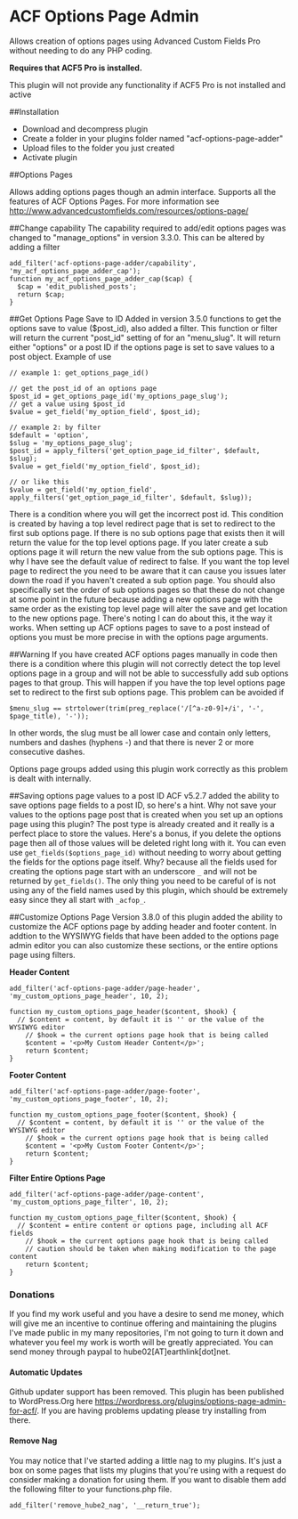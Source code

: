 ACF Options Page Admin
==========================================

Allows creation of options pages using Advanced Custom Fields Pro without needing to do any 
PHP coding.

**Requires that ACF5 Pro is installed.**

This plugin will not provide any functionality if ACF5 Pro is not installed and active

##Installation

* Download and decompress plugin
* Create a folder in your plugins folder named "acf-options-page-adder"
* Upload files to the folder you just created
* Activate plugin

##Options Pages

Allows adding options pages though an admin interface. Supports all the features of 
ACF Options Pages. For more information see 
http://www.advancedcustomfields.com/resources/options-page/

##Change capability
The capability required to add/edit options pages was changed to "manage_options" in version 3.3.0.
This can be altered by adding a filter
```
add_filter('acf-options-page-adder/capability', 'my_acf_options_page_adder_cap');
function my_acf_options_page_adder_cap($cap) {
  $cap = 'edit_published_posts';
  return $cap;
}
```

##Get Options Page Save to ID
Added in version 3.5.0 functions to get the options save to value ($post_id), also added a filter. This
function or filter will return the current "post_id" setting of for an "menu_slug". It will return either
"options" or a post ID if the options page is set to save values to a post object.
Example of use
```
// example 1: get_options_page_id()

// get the post_id of an options page
$post_id = get_options_page_id('my_options_page_slug');
// get a value using $post_id
$value = get_field('my_option_field', $post_id);
```

```
// example 2: by filter
$default = 'option',
$slug = 'my_options_page_slug';
$post_id = apply_filters('get_option_page_id_filter', $default, $slug);
$value = get_field('my_option_field', $post_id);

// or like this
$value = get_field('my_option_field', apply_filters('get_option_page_id_filter', $default, $slug));
```

There is a condition where you will get the incorrect post id. This condition is created by having a
top level redirect page that is set to redirect to the first sub options page. If there is no sub options
page that exists then it will return the value for the top level options page. If you later create a
sub options page it will return the new value from the sub options page. This is why I have see the
default value of redirect to false. If you want the top level page to redirect the you need to be aware
that it can cause you issues later down the road if you haven't created a sub option page. You should also specifically set the order of sub options pages so that these do not change at some point in the future
because adding a new options page with the same order as the existing top level page will alter the save
and get location to the new options page. There's noting I can do about this, it the way it works. When
setting up ACF options pages to save to a post instead of options you must be more precise in with the
options page arguments.

##Warning
If you have created ACF options pages manually in code then there is a condition where this plugin will
not correctly detect the top level options page in a group and will not be able to successfully add
sub options pages to that group. This will happen if you have the top level options page set to redirect
to the first sub options page. This problem can be avoided if
```
$menu_slug == strtolower(trim(preg_replace('/[^a-z0-9]+/i', '-', $page_title), '-'));
```
In other words, the slug must be all lower case and contain only letters, numbers and dashes 
(hyphens -) and that there is never 2 or more consecutive dashes.

Options page groups added using this plugin work correctly as this problem is dealt with internally.

##Saving options page values to a post ID
ACF v5.2.7 added the ability to save options page fields to a post ID, so here's a hint.
Why not save your values to the options page post that is created when you set up an options page using
this plugin? The post type is already created and it really is a perfect place to store the values. Here's
a bonus, if you delete the options page then all of those values will be deleted right long with it.
You can even use `get_fields($options_page_id)` without needing to worry about getting the fields for
the options page itself. Why? because all the fields used for creating the options page start with an
underscore `_` and will not be returned by `get_fields()`. The only thing you need to be careful of is not
using any of the field names used by this plugin, which should be extremely easy since they all start with
`_acfop_`.

##Customize Options Page
Version 3.8.0 of this plugin added the ability to customize the ACF options page by adding header and footer content. In addtion to the WYSIWYG fields that have been added to the options page admin editor you can also customize these sections, or the entire options page using filters.

**Header Content**

```
add_filter('acf-options-page-adder/page-header', 'my_custom_options_page_header', 10, 2);

function my_custom_options_page_header($content, $hook) {
  // $content = content, by default it is '' or the value of the WYSIWYG editor
	// $hook = the current options page hook that is being called
	$content = '<p>My Custom Header Content</p>';
	return $content;
}
```

**Footer Content**

```
add_filter('acf-options-page-adder/page-footer', 'my_custom_options_page_footer', 10, 2);

function my_custom_options_page_footer($content, $hook) {
  // $content = content, by default it is '' or the value of the WYSIWYG editor
	// $hook = the current options page hook that is being called
	$content = '<p>My Custom Footer Content</p>';
	return $content;
}
```

**Filter Entire Options Page**

```
add_filter('acf-options-page-adder/page-content', 'my_custom_options_page_filter', 10, 2);

function my_custom_options_page_filter($content, $hook) {
  // $content = entire content or options page, including all ACF fields
	// $hook = the current options page hook that is being called
	// caution should be taken when making modification to the page content
	return $content;
}
```

### Donations
If you find my work useful and you have a desire to send me money, which will give me an incentive to continue
offering and maintaining the plugins I've made public in my many repositories, I'm not going to turn it down
and whatever you feel my work is worth will be greatly appreciated. You can send money through paypal to
hube02[AT]earthlink[dot]net. 

#### Automatic Updates
Github updater support has been removed. This plugin has been published to WordPress.Org here
https://wordpress.org/plugins/options-page-admin-for-acf/. If you are having problems updating please
try installing from there. 

#### Remove Nag
You may notice that I've started adding a little nag to my plugins. It's just a box on some pages that lists my
plugins that you're using with a request do consider making a donation for using them. If you want to disable them
add the following filter to your functions.php file.
```
add_filter('remove_hube2_nag', '__return_true');
```

